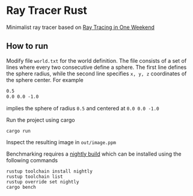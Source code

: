 # Ray Tracer Rust
Minimalist ray tracer based on [Ray Tracing in One Weekend](https://raytracing.github.io/books/RayTracingInOneWeekend.html)

## How to run
Modify file `world.txt` for the world definition. The file consists of a set of lines
where every two consecutive define a sphere. The first line defines the sphere radius,
while the second line specifies `x, y, z` coordinates of the sphere center. For example
```txt
0.5
0.0 0.0 -1.0
```
implies the sphere of radius `0.5` and centered at `0.0 0.0 -1.0`

Run the project using cargo
```shell
cargo run
```
Inspect the resulting image in `out/image.ppm`

Benchmarking requires a [nightly build](https://doc.rust-lang.org/book/appendix-07-nightly-rust.html) which can be installed using the following commands
```shell
rustup toolchain install nightly
rustup toolchain list
rustup override set nightly
cargo bench
```